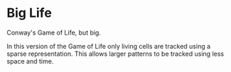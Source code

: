# Big Life

Conway's Game of Life, but big.

In this version of the Game of Life only living cells are tracked using a sparse representation. This allows larger patterns to be tracked using less space and time.
